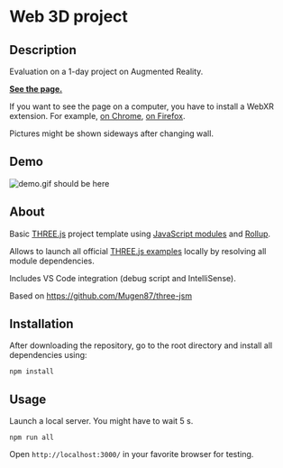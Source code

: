 # Web 3D project

## Description
Evaluation on a 1-day project on Augmented Reality.

**[See the page.](https://enzovenon.github.io/dist/index.html)**

If you want to see the page on a computer, you have to install a WebXR extension. For example, [on Chrome](https://chrome.google.com/webstore/detail/webxr-api-emulator/mjddjgeghkdijejnciaefnkjmkafnnje?hl=fr), [on Firefox](https://addons.mozilla.org/fr/firefox/addon/webxr-api-emulator/).

Pictures might be shown sideways after changing wall.

## Demo
![demo.gif should be here](demo.gif)

## About

Basic [THREE.js](https://threejs.org/) project template using [JavaScript modules](https://developer.mozilla.org/en-US/docs/Web/JavaScript/Guide/Modules) and [Rollup](https://rollupjs.org).

Allows to launch all official [THREE.js examples](https://threejs.org/examples) locally by resolving all module dependencies.

Includes VS Code integration (debug script and IntelliSense).

Based on https://github.com/Mugen87/three-jsm

## Installation
After downloading the repository, go to the root directory and install all dependencies using:

`npm install`

## Usage
Launch a local server. You might have to wait 5 s.

`npm run all`

Open `http://localhost:3000/` in your favorite browser for testing.
